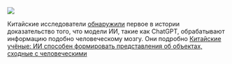 <!--2025-06-21 09:47:49-->
<div class="yb">
  <div class="rss habr"><img src="https://habrastorage.org/getpro/habr/upload_files/7e0/cfd/9ac/7e0cfd9ac93ed30f05b7c4dcce8114d3.JPG" /><p>Китайские исследователи <a href="https://www.the-independent.com/tech/ai-think-humans-chatgpt-china-b2770678.html" rel="noopener noreferrer nofollow">обнаружили</a> первое в истории доказательство того, что модели ИИ, такие как ChatGPT, обрабатывают информацию подобно человеческому мозгу. Они подробно <a href="https://www.nature.com/articles/s42256-025-01049-z"... <p class="titl"><a href="https://habr.com/ru/news/920534/?utm_source=habrahabr&utm_medium=rss&utm_campaign=920534">Китайские учёные: ИИ способен формировать представления об объектах, сходные с человеческими</a></p></div>
</div>
